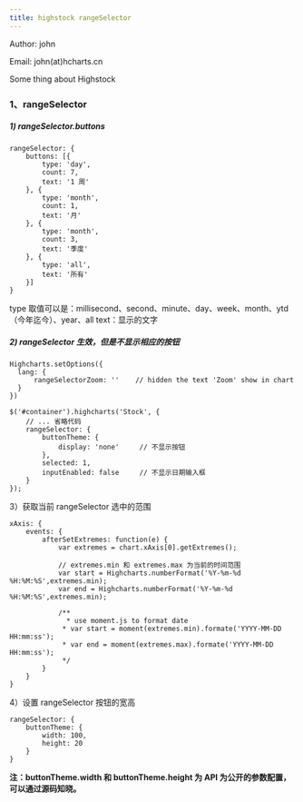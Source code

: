 ```yaml
---
title: highstock rangeSelector
---
```


Author: john

Email: john(at)hcharts.cn

Some thing about Highstock

### 1、rangeSelector

##### 1) rangeSelector.buttons

```
rangeSelector: {
    buttons: [{
        type: 'day',
        count: 7,
        text: '1 周'
    }, {
        type: 'month',
        count: 1,
        text: '月'
    }, {
        type: 'month',
        count: 3,
        text: '季度'
    }, {
        type: 'all',
        text: '所有'
    }]
}
```

type 取值可以是：millisecond、second、minute、day、week、month、ytd（今年迄今）、year、all
text：显示的文字

##### 2) rangeSelector 生效，但是不显示相应的按钮


```
Highcharts.setOptions({
  lang: {
      rangeSelectorZoom: ''    // hidden the text 'Zoom' show in chart
  }
})

$('#container').highcharts('Stock', {
    // ... 省略代码
    rangeSelector: {
        buttonTheme: {
            display: 'none'     // 不显示按钮
        },
        selected: 1,
        inputEnabled: false     // 不显示日期输入框
    }
});
```

3）获取当前 rangeSelector 选中的范围

```
xAxis: {
    events: {
        afterSetExtremes: function(e) {
            var extremes = chart.xAxis[0].getExtremes();

            // extremes.min 和 extremes.max 为当前的时间范围
            var start = Highcharts.numberFormat('%Y-%m-%d %H:%M:%S',extremes.min);
            var end = Highcharts.numberFormat('%Y-%m-%d %H:%M:%S',extremes.min);

            /**
              * use moment.js to format date
             * var start = moment(extremes.min).formate('YYYY-MM-DD HH:mm:ss');
             * var end = moment(extremes.max).formate('YYYY-MM-DD HH:mm:ss');
             */
        }
    }
}
```

4）设置 rangeSelector 按钮的宽高

```
rangeSelector: {
    buttonTheme: {
        width: 100,
        height: 20
    }
}
```

**注：buttonTheme.width 和 buttonTheme.height 为 API 为公开的参数配置，可以通过源码知晓。**
